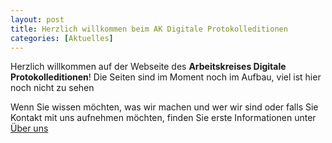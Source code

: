 ```yaml
---
layout: post
title: Herzlich willkommen beim AK Digitale Protokolleditionen
categories: [Aktuelles]
---
```


Herzlich willkommen auf der Webseite des **Arbeitskreises Digitale Protokolleditionen**! Die Seiten sind im Moment noch im Aufbau, viel ist hier noch nicht zu sehen

Wenn Sie wissen möchten, was wir machen und wer wir sind oder falls Sie Kontakt mit uns aufnehmen möchten, finden Sie erste Informationen unter [Über uns](/ueber-uns)

<!--more-->


